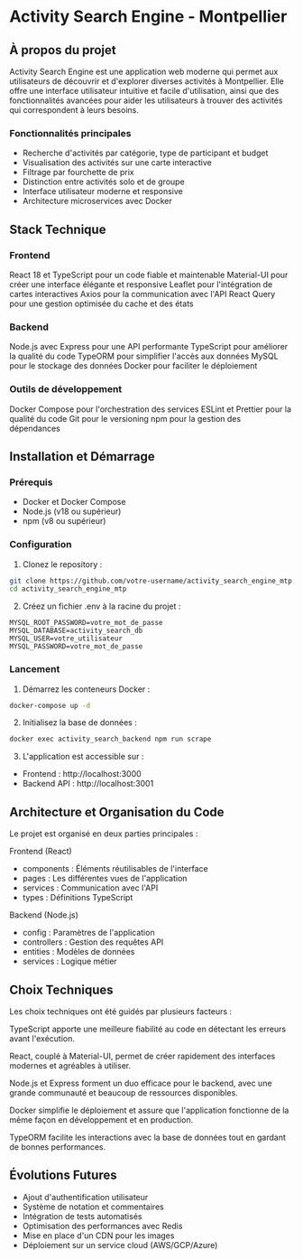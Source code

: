 # Activity Search Engine - Montpellier

## À propos du projet

Activity Search Engine est une application web moderne qui permet aux utilisateurs de découvrir et d'explorer diverses activités à Montpellier. Elle offre une interface utilisateur intuitive et facile d'utilisation, ainsi que des fonctionnalités avancées pour aider les utilisateurs à trouver des activités qui correspondent à leurs besoins.

### Fonctionnalités principales

- Recherche d'activités par catégorie, type de participant et budget
- Visualisation des activités sur une carte interactive
- Filtrage par fourchette de prix
-  Distinction entre activités solo et de groupe
-  Interface utilisateur moderne et responsive
- Architecture microservices avec Docker

## Stack Technique

### Frontend
React 18 et TypeScript pour un code fiable et maintenable
Material-UI pour créer une interface élégante et responsive
Leaflet pour l'intégration de cartes interactives
Axios pour la communication avec l'API
React Query pour une gestion optimisée du cache et des états

### Backend
Node.js avec Express pour une API performante
TypeScript pour améliorer la qualité du code
TypeORM pour simplifier l'accès aux données
MySQL pour le stockage des données
Docker pour faciliter le déploiement

### Outils de développement
Docker Compose pour l'orchestration des services
ESLint et Prettier pour la qualité du code
Git pour le versioning
npm pour la gestion des dépendances

## Installation et Démarrage

### Prérequis
- Docker et Docker Compose
- Node.js (v18 ou supérieur)
- npm (v8 ou supérieur)

### Configuration
1. Clonez le repository :
```bash
git clone https://github.com/votre-username/activity_search_engine_mtp.git
cd activity_search_engine_mtp
```

2. Créez un fichier .env à la racine du projet :
```env
MYSQL_ROOT_PASSWORD=votre_mot_de_passe
MYSQL_DATABASE=activity_search_db
MYSQL_USER=votre_utilisateur
MYSQL_PASSWORD=votre_mot_de_passe
```

### Lancement
1. Démarrez les conteneurs Docker :
```bash
docker-compose up -d
```

2. Initialisez la base de données :
```bash
docker exec activity_search_backend npm run scrape
```

3. L'application est accessible sur :
- Frontend : http://localhost:3000
- Backend API : http://localhost:3001

## Architecture et Organisation du Code

Le projet est organisé en deux parties principales :

Frontend (React)
- components : Éléments réutilisables de l'interface
- pages : Les différentes vues de l'application
- services : Communication avec l'API
- types : Définitions TypeScript

Backend (Node.js)
- config : Paramètres de l'application
- controllers : Gestion des requêtes API
- entities : Modèles de données
- services : Logique métier

## Choix Techniques

Les choix techniques ont été guidés par plusieurs facteurs :

TypeScript apporte une meilleure fiabilité au code en détectant les erreurs avant l'exécution.

React, couplé à Material-UI, permet de créer rapidement des interfaces modernes et agréables à utiliser.

Node.js et Express forment un duo efficace pour le backend, avec une grande communauté et beaucoup de ressources disponibles.

Docker simplifie le déploiement et assure que l'application fonctionne de la même façon en développement et en production.

TypeORM facilite les interactions avec la base de données tout en gardant de bonnes performances.

## Évolutions Futures

- Ajout d'authentification utilisateur
- Système de notation et commentaires
- Intégration de tests automatisés
- Optimisation des performances avec Redis
- Mise en place d'un CDN pour les images
- Déploiement sur un service cloud (AWS/GCP/Azure)


